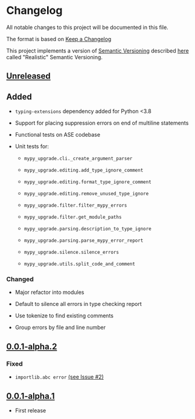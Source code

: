 # Changelog

All notable changes to this project will be documented in this file.

The format is based on [Keep a Changelog](https://keepachangelog.com/en/1.0.0/)

This project implements a version of
[Semantic Versioning](https://semver.org/spec/v2.0.0.html) described
[here]((https://iscinumpy.dev/post/bound-version-constraints/#semver)) called
"Realistic" Semantic Versioning.

## [Unreleased](https://github.com/ugognw/mypy-upgrade/tree/development)

## Added

* `typing-extensions` dependency added for Python <3.8

* Support for placing suppression errors on end of multiline statements

* Functional tests on ASE codebase

* Unit tests for:

    * `mypy_upgrade.cli._create_argument_parser`

    * `mypy_upgrade.editing.add_type_ignore_comment`

    * `mypy_upgrade.editing.format_type_ignore_comment`

    * `mypy_upgrade.editing.remove_unused_type_ignore`

    * `mypy_upgrade.filter.filter_mypy_errors`

    * `mypy_upgrade.filter.get_module_paths`

    * `mypy_upgrade.parsing.description_to_type_ignore`

    * `mypy_upgrade.parsing.parse_mypy_error_report`

    * `mypy_upgrade.silence.silence_errors`

    * `mypy_upgrade.utils.split_code_and_comment`

### Changed

* Major refactor into modules

* Default to silence all errors in type checking report

* Use tokenize to find existing comments

* Group errors by file and line number

## [0.0.1-alpha.2](https://github.com/ugognw/mypy-upgrade/tree/release-0.0.1-alpha.2)

### Fixed

* `importlib.abc error` [(see Issue #2)](https://github.com/ugognw/mypy-upgrade/issues/2)

## [0.0.1-alpha.1](https://github.com/ugognw/mypy-upgrade/tree/release-0.0.1-alpha.1)

* First release
